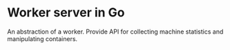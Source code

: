 # Worker server in Go

An abstraction of a worker. Provide API for collecting machine statistics and manipulating containers.